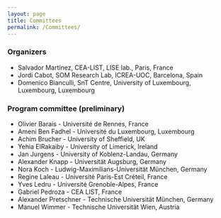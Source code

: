 ```yaml
---
layout: page
title: Committees
permalink: /Committees/
---
```


### Organizers

 * Salvador Martínez, CEA-LIST, LISE lab., Paris, France
 * Jordi Cabot, SOM Research Lab, ICREA-UOC, Barcelona, Spain
 * Domenico Bianculli, SnT Centre, University of Luxembourg, Luxembourg, Luxembourg

### Program committee (preliminary)

 * Olivier Barais - Université de Rennes, France
 * Ameni Ben Fadhel - Université du Luxembourg, Luxembourg
 * Achim Brucher - University of Sheffield, UK
 * Yehia ElRakaiby - University of Limerick, Ireland
 * Jan Jurgens - University of Koblenz-Landau, Germany
 * Alexander Knapp - Universität Augsburg, Germany
 * Nora Koch - Ludwig-Maximilians-Universität München, Germany
 * Regine Laleau - Université Paris-Est Créteil, France
 * Yves Ledru - Université Grenoble-Alpes, France
 * Gabriel Pedroza - CEA LIST, France
 * Alexander Pretschner - Technische Universität München, Germany
 * Manuel Wimmer - Technische Universität Wien, Austria
  
